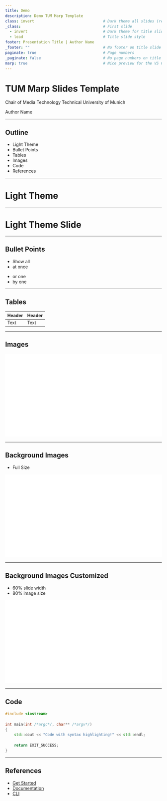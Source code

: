 ```yaml
---
title: Demo
description: Demo TUM Marp Template
class: invert                               # Dark theme all slides (remove to use light theme)
_class:                                     # First slide
  - invert                                  # Dark theme for title slide
  - lead                                    # Title slide style
footer: Presentation Title | Author Name
_footer: ""                                 # No footer on title slide
paginate: true                              # Page numbers
_paginate: false                            # No page numbers on title slide
marp: true                                  # Nice preview for the VS Code extension
---
```


# TUM Marp Slides Template

Chair of Media Technology
Technical University of Munich

Author Name

---

## Outline

- Light Theme
- Bullet Points
- Tables
- Images
- Code
- References

---

<!-- _class: lead -->
<!-- _footer: "" -->
<!-- _paginate: "" -->

# Light Theme

---

<!-- _class: -->

# Light Theme Slide

---

## Bullet Points

- Show all
- at once
* or one
* by one

---

## Tables

| Header | Header |
| ------ | ------ |
| Text   | Text   |

---

## Images

![](images/TUM_Logo_weiss_rgb_s.svg)

---

## Background Images

- Full Size

![bg right](images/TUM_Logo_weiss_rgb_s.svg)

---

## Background Images Customized

- 60% slide width
- 80% image size

![bg right:60% 80%](images/TUM_Logo_weiss_rgb_s.svg)

---

## Code

```cpp
#include <iostream>

int main(int /*argc*/, char** /*argv*/)
{
    std::cout << "Code with syntax highlighting!" << std::endl;

    return EXIT_SUCCESS;
}

```

---

## References

- [Get Started](https://github.com/marp-team/marp)
- [Documentation](https://marpit.marp.app/)
- [CLI](https://github.com/marp-team/marp-cli)
